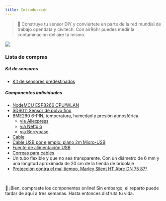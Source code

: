 ```yaml
---
title: Introducción
---
```

> 🚧 Construye tu sensor DIY y conviértete en parte de la red mundial de trabajo opendata y civitech. Con airRohr puedes medir la contaminación del aire tú mismo.

<img src="../docs/airrohr/particulate-matter-air-quality-sensor-kit.jpeg" loading="lazy"/>

### Lista de compras
##### Kit de sensores
* [Kit de sensores predestinados](https://nettigo.eu/products/sensor-community-kit-sds011-bme280-english-language-harness-cable-edition)

##### Componentes individuales
* [NodeMCU ESP8266 CPU/WLAN](https://www.aliexpress.com/wholesale?groupsort=1&SortType=price_asc&SearchText=nodemcu+v3+esp8266+ch340)
* [SDS011 Sensor de polvo fino](http://www.aliexpress.com/wholesale?groupsort=1&SortType=price_asc&SearchText=sds011) 
* BME280 6-PIN, temperatura, humedad y presión atmosférica.
  - [via Aliexpress](https://www.aliexpress.com/wholesale?catId=0&initiative_id=SB_20200308040440&SearchText=bme280+-5V+%2B3.3V)
  - [via Nettgio](https://nettigo.eu/products/module-pressure-humidity-and-temperature-sensor-bosch-bme280)
  - [via Berrybase](https://www.berrybase.de/sensoren-module/feuchtigkeit/gy-bme280-breakout-board-3in1-sensor-f-252-r-temperatur-luftfeuchtigkeit-und-luftdruck?c=92)
* [Cable](http://www.aliexpress.com/wholesale?groupsort=1&SortType=price_asc&SearchText=Dupont+cable+20cm+female-female)
* [Cable USB por ejemplo: plano 2m Micro-USB](https://www.aliexpress.com/wholesale?catId=0&initiative_id=SB_20200308040708&SearchText=micro+usb+flat+cable+2m)
* [Fuente de alimentación USB](https://www.aliexpress.com/wholesale?catId=0&initiative_id=SB_20200308040834&SearchText=single+micro+usb+eu+power+supply)
* [Correas para cables](https://www.aliexpress.com/wholesale?catId=0&initiative_id=SB_20200308040852&SearchText=cable+straps)
* Un tubo flexible y que no sea transparente. Con un diámetro de 6 mm y una longitud aproximada de 20 cm de la tienda de bricolaje
* [Protección contra el mal tiempo, Marley Silent HT Abrc DN 75 87°](https://www.bauhaus.info/rohrsysteme/marley-ht-bogen-/p/13625028)

<br>

🙌 ¡Bien, compraste los componentes online! Sin embargo, el reparto puede tardar de aquí a tres semanas. Hasta entonces disfruta tu vida.
